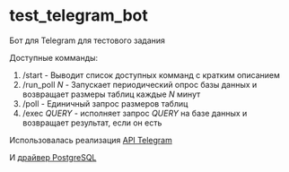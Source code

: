 # test_telegram_bot
Бот для Telegram для тестового задания

Доступные комманды:
1. /start - Выводит список доступных комманд с кратким описанием
1. /run_poll _N_ - Запускает периодический опрос базы данных и возвращает размеры таблиц каждые _N_ минут
1. /poll - Единичный запрос размеров таблиц
1. /exec _QUERY_ - исполняет запрос _QUERY_ на базе данных и возвращает результат, если он есть

Использовалась реализация [API Telegram](https://github.com/python-telegram-bot/python-telegram-bot)

И [драйвер PostgreSQL](https://github.com/python-postgres/fe)
